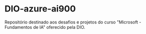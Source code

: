 # DIO-azure-ai900
Repositório destinado aos desafios e projetos do curso "Microsoft - Fundamentos de IA" oferecido pela DIO.
